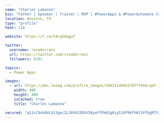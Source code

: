 ```yaml
---
name: "Charles Lamanna"
bio: "Father | Speaker | Trainer | MVP | #PowerApps & #PowerAutomate Community Super User | YouTuber Right-pointing triangle http://youtube.com/c/rezadorrani | Learn - Share - Clockwise rightwards and leftwards open circle arrows"
location: Houston, TX
type: "profile"
heat: 118

website: https://t.co/tAcqSdqguf

twitter:
  username: rezadorrani
  url: https://twitter.com/rezadorrani
  followers: 5101

topics:
  - Power Apps

images:
  - url: https://pbs.twimg.com/profile_images/1063114045270777856/qeT-jpWr_400x400.jpg
    width: 400
    height: 400
    isCached: true
    title: "Charles Lamanna"

secured: "q11cC9nkOULU13gec2L38V63ZK6V5ByoFfPHA3g8zy53XP9KFhWlVVf9gM7YzHEz92oVW1ZQpX9h2UpFdThkejIxx3W4yA7oOCzvUVDVYLufPWTPZEIghrJf62a6b68IYE2/SZ52ERr/fnHnCHBzvbpd0JTE/IvQv8Q9p3B+JJEsY7f7/AwDaGRx5Xtpio5z/waCZjo6ZFwj0jR3k1Mouw8yGXOoq6ADs/6K6zn4QSgnEjbr6sp/NEG5SDWzCcqlXiVU6TUFI1Au6TCeAJEWVC6xUJsX39KbqRsWWXwg4uyBIdUh+cFRsW+C95u/BWI6Rgs8ohyIEVvcrnGmYf0vMRJj4na5lHoJ3f4TKMz4bHbSMgcgP5kB+Ilf0J2Cdjkcg9TOGD+zIihvNXZFweF/U1yWThBl8qP8kWF2KBrc1qg=;i4WouKJ9teowdYa1YtI0RA=="
---
```


